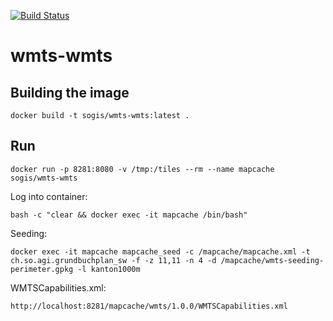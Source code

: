 [![Build Status](https://github.com/edigonzales/wmts-wmts/workflows/CI/CD/badge.svg)](https://github.com/edigonzales/wmts-wmts/workflows/CI/CD/badge.svg)

# wmts-wmts

## Building the image

```
docker build -t sogis/wmts-wmts:latest .
```

## Run
```
docker run -p 8281:8080 -v /tmp:/tiles --rm --name mapcache sogis/wmts-wmts
```

Log into container:
```
bash -c "clear && docker exec -it mapcache /bin/bash"
```

Seeding:
```
docker exec -it mapcache mapcache_seed -c /mapcache/mapcache.xml -t ch.so.agi.grundbuchplan_sw -f -z 11,11 -n 4 -d /mapcache/wmts-seeding-perimeter.gpkg -l kanton1000m
```

WMTSCapabilities.xml:
```
http://localhost:8281/mapcache/wmts/1.0.0/WMTSCapabilities.xml
```
